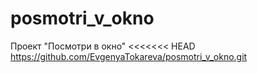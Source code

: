 # posmotri_v_okno
Проект "Посмотри в окно"
<<<<<<< HEAD
https://github.com/EvgenyaTokareva/posmotri_v_okno.git
